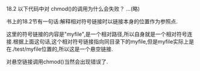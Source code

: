 18.2 以下代码中对 chmod()的调用为什么会失败？
...(略)

书上的18.2节有一句话:解释相对符号链接时以链接本身的位置作为参照点.

这里的符号链接的内容是"myfile",是一个相对路径,所以自身就是一个相对符号连接.根据上面这句话,这个相对符号链接指向同目录下的myfile,但是myfile实际上是在./test/myfile位置的,所以这是一个悬空链接.

对悬空链接调用chmod()当然会出现错误了.

